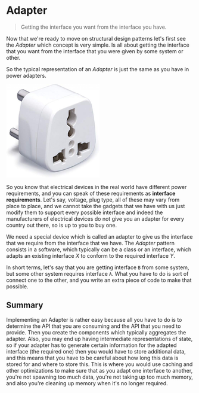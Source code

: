 # Adapter

> Getting the interface you want from the interface you have.

Now that we're ready to move on structural design patterns let's first see the _Adapter_ which concept is very simple. Is all about getting the interface that you want from the interface that you were given by some system or other.

So the typical representation of an _Adapter_ is just the same as you have in power adapters.

<img src="./src/assets/power_adapter.png" width="250" height="250">

So you know that electrical devices in the real world have different power requirements, and you can speak of these requirements as **interface requirements**. Let's say, voltage, plug type, all of these may vary from place to place, and we cannot take the gadgets that we have with us just modify them to support every possible interface and indeed the manufacturers of electrical devices do not give you an adapter for every country out there, so is up to you to buy one.

We need a special device which is called an adapter to give us the interface that we require from the interface that we have. The _Adapter_ pattern consists in a software, which typically can be a class or an interface, which adapts an existing interface _X_ to conform to the required interface _Y_.

In short terms, let's say that you are getting interface `B` from some system, but some other system requires interface `A`. What you have to do is sort of connect one to the other, and you write an extra piece of code to make that possible.

## Summary

Implementing an Adapter is rather easy because all you have to do is to determine the API that you are consuming and the API that you need to provide. Then you create the components which typically aggregates the adapter. Also, you may end up having intermediate representations of state, so if your adapter has to generate certain information for the adapted interface (the required one) then you would have to store additional data, and this means that you have to be careful about how long this data is stored for and where to store this. This is where you would use caching and other optimizations to make sure that as you adapt one interface to another, you're not spawning too much data, you're not taking up too much memory, and also you're cleaning up memory when it's no longer required.
